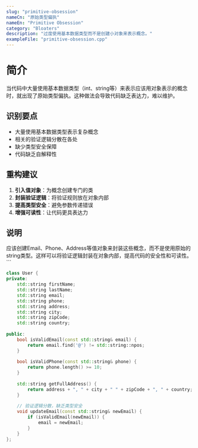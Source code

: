 ```yaml
---
slug: "primitive-obsession"
nameCn: "原始类型偏执"
nameEn: "Primitive Obsession"
category: "Bloaters"
description: "过度使用基本数据类型而不是创建小对象来表示概念。"
exampleFile: "primitive-obsession.cpp"
---
```


# 简介

当代码中大量使用基本数据类型（int、string等）来表示应该用对象表示的概念时，就出现了原始类型偏执。这种做法会导致代码缺乏表达力，难以维护。

## 识别要点

- 大量使用基本数据类型表示复杂概念
- 相关的验证逻辑分散在各处
- 缺少类型安全保障
- 代码缺乏自解释性

## 重构建议

1. **引入值对象**：为概念创建专门的类
2. **封装验证逻辑**：将验证规则放在对象内部
3. **提高类型安全**：避免参数传递错误
4. **增强可读性**：让代码更具表达力

## 说明

应该创建Email、Phone、Address等值对象来封装这些概念，而不是使用原始的string类型。这样可以将验证逻辑封装在对象内部，提高代码的安全性和可读性。
\`\`\`

```cpp file="data/examples/primitive-obsession.cpp"
class User {
private:
    std::string firstName;
    std::string lastName;
    std::string email;
    std::string phone;
    std::string address;
    std::string city;
    std::string zipCode;
    std::string country;
    
public:
    bool isValidEmail(const std::string& email) {
        return email.find('@') != std::string::npos;
    }
    
    bool isValidPhone(const std::string& phone) {
        return phone.length() >= 10;
    }
    
    std::string getFullAddress() {
        return address + ", " + city + " " + zipCode + ", " + country;
    }
    
    // 验证逻辑分散，缺乏类型安全
    void updateEmail(const std::string& newEmail) {
        if (isValidEmail(newEmail)) {
            email = newEmail;
        }
    }
};
